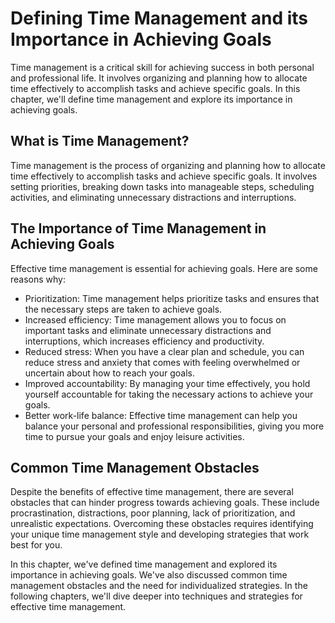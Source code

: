 Defining Time Management and its Importance in Achieving Goals
=======================================================================================

Time management is a critical skill for achieving success in both personal and professional life. It involves organizing and planning how to allocate time effectively to accomplish tasks and achieve specific goals. In this chapter, we'll define time management and explore its importance in achieving goals.

What is Time Management?
------------------------

Time management is the process of organizing and planning how to allocate time effectively to accomplish tasks and achieve specific goals. It involves setting priorities, breaking down tasks into manageable steps, scheduling activities, and eliminating unnecessary distractions and interruptions.

The Importance of Time Management in Achieving Goals
----------------------------------------------------

Effective time management is essential for achieving goals. Here are some reasons why:

* Prioritization: Time management helps prioritize tasks and ensures that the necessary steps are taken to achieve goals.
* Increased efficiency: Time management allows you to focus on important tasks and eliminate unnecessary distractions and interruptions, which increases efficiency and productivity.
* Reduced stress: When you have a clear plan and schedule, you can reduce stress and anxiety that comes with feeling overwhelmed or uncertain about how to reach your goals.
* Improved accountability: By managing your time effectively, you hold yourself accountable for taking the necessary actions to achieve your goals.
* Better work-life balance: Effective time management can help you balance your personal and professional responsibilities, giving you more time to pursue your goals and enjoy leisure activities.

Common Time Management Obstacles
--------------------------------

Despite the benefits of effective time management, there are several obstacles that can hinder progress towards achieving goals. These include procrastination, distractions, poor planning, lack of prioritization, and unrealistic expectations. Overcoming these obstacles requires identifying your unique time management style and developing strategies that work best for you.

In this chapter, we've defined time management and explored its importance in achieving goals. We've also discussed common time management obstacles and the need for individualized strategies. In the following chapters, we'll dive deeper into techniques and strategies for effective time management.
